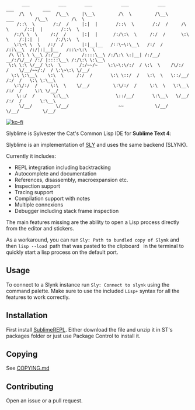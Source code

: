```
      ___           ___       ___           ___           ___                   ___           ___     
     /\  \         /\__\     |\__\         /\  \         /\__\      ___        /\__\         /\  \    
    /::\  \       /:/  /     |:|  |       /::\  \       /:/  /     /\  \      /::|  |       /::\  \   
   /:/\ \  \     /:/  /      |:|  |      /:/\:\  \     /:/  /      \:\  \    /:|:|  |      /:/\:\  \  
  _\:\~\ \  \   /:/  /       |:|__|__   /::\~\:\__\   /:/  /       /::\__\  /:/|:|__|__   /::\~\:\  \ 
 /\ \:\ \ \__\ /:/__/        /::::\__\ /:/\:\ \:|__| /:/__/     __/:/\/__/ /:/ |::::\__\ /:/\:\ \:\__\
 \:\ \:\ \/__/ \:\  \       /:/~~/~    \:\~\:\/:/  / \:\  \    /\/:/  /    \/__/~~/:/  / \:\~\:\ \/__/
  \:\ \:\__\    \:\  \     /:/  /       \:\ \::/  /   \:\  \   \::/__/           /:/  /   \:\ \:\__\  
   \:\/:/  /     \:\  \    \/__/         \:\/:/  /     \:\  \   \:\__\          /:/  /     \:\ \/__/  
    \::/  /       \:\__\                  \::/__/       \:\__\   \/__/         /:/  /       \:\__\    
     \/__/         \/__/                   ~~            \/__/                 \/__/         \/__/    

```

[![ko-fi](https://www.ko-fi.com/img/githubbutton_sm.svg)](https://ko-fi.com/U7U11ZLB8)

Slyblime is Sylvester the Cat's Common Lisp IDE for **Sublime Text 4**:

Slyblime is an implementation of [SLY](https://github.com/joaotavora/sly) and uses the same backend (SLYNK).

Currently it includes:

* REPL integration including backtracking
* Autocomplete and documentation
* References, disassembly, macroexpansion etc.
* Inspection support
* Tracing support
* Compilation support with notes
* Multiple connexions
* Debugger including stack frame inspection

The main features missing are the ability to open a Lisp process directly from the editor and stickers.

As a workaround, you can run `Sly: Path to bundled copy of Slynk` and then `lisp --load `path that was pasted to the clipboard` ` in the terminal to quickly start a lisp process on the default port.

## Usage

To connect to a Slynk instance run `Sly: Connect to slynk` using the command palette.
Make sure to use the included `Lisp+` syntax for all the features to work correctly.

## Installation
First install [SublimeREPL](https://github.com/wuub/SublimeREPL).
Either download the file and unzip it in ST's packages folder or just use Package Control to install it.

## Copying

See [COPYING.md](COPYING.md)

## Contributing

Open an issue or a pull request.


